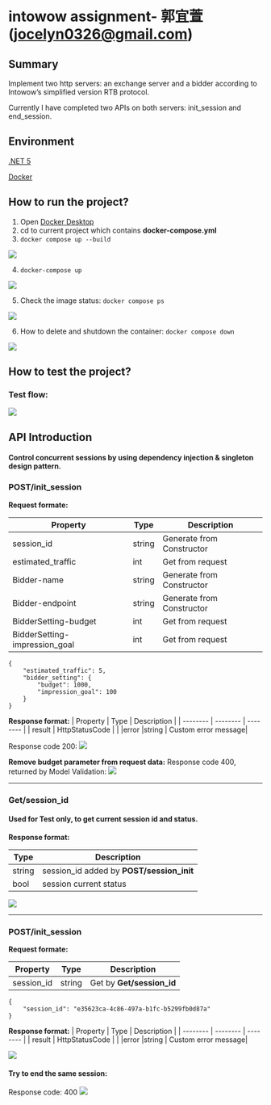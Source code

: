 # intowow assignment- 郭宜萱(jocelyn0326@gmail.com)


## Summary
Implement two http servers: an exchange server and a bidder according to Intowow’s simplified version RTB protocol.

Currently I have completed two APIs on both servers: init_session and end_session.

## Environment
[.NET 5](https://docs.microsoft.com/zh-tw/dotnet/core/whats-new/dotnet-5)

[Docker](https://www.docker.com/)

## How to run the project?
1. Open [Docker Desktop](https://www.docker.com/products/docker-desktop/)
2. cd to current project  which contains **docker-compose.yml**
3. `docker compose up --build`

 ![](https://i.imgur.com/YJQVEnP.png)

4. `docker-compose up`

![](https://i.imgur.com/SPzJHht.png)

5. Check the image status: `docker compose ps`

 ![](https://i.imgur.com/cVEnqlh.png)

6. How to delete and shutdown the container: `docker compose down`

![](https://i.imgur.com/XaecxUy.png)


## How to test the project?

### Test flow:
![](https://i.imgur.com/pPKw8Jz.gif)



## API Introduction

#### Control concurrent sessions by using dependency injection & singleton design pattern.


### POST/init_session

**Request formate:**

| Property | Type | Description |
| -------- | -------- | -------- |
| session_id     | string     | Generate from Constructor     |
|estimated_traffic |int | Get from request|
|Bidder-name| string     | Generate from Constructor     |
|Bidder-endpoint| string     | Generate from Constructor     |
|BidderSetting-budget| int|Get from request|
|BidderSetting-impression_goal| int|Get from request|

```
{
    "estimated_traffic": 5,
    "bidder_setting": {
        "budget": 1000,
        "impression_goal": 100
    }
}
```

**Response format:**
| Property | Type | Description |
| -------- | -------- | -------- |
| result     | HttpStatusCode     |      |
|error |string | Custom error message|

Response code 200:
![](https://i.imgur.com/UR92W0C.png)


**Remove budget parameter from request data:**
Response code 400, returned by Model Validation:
![](https://i.imgur.com/9zr1yVv.png)



---


### Get/session_id
#### Used for Test only, to get current session id and status.
**Response format:**

 | Type | Description |
 | -------- | -------- |
| string    |session_id added by **POST/session_init**     |
|bool | session current status|

![](https://i.imgur.com/7eu5Qtw.png)



---


### POST/init_session

**Request formate:**

| Property | Type | Description |
| -------- | -------- | -------- |
| session_id     | string     | Get by **Get/session_id**    |


```
{
    "session_id": "e35623ca-4c86-497a-b1fc-b5299fb0d87a"
}
```

**Response format:**
| Property | Type | Description |
| -------- | -------- | -------- |
| result     | HttpStatusCode     |      |
|error |string | Custom error message|

![](https://i.imgur.com/H6aDo0T.png)

#### Try to end the same session:
Response code: 400
![](https://i.imgur.com/cjCjn7E.png)

